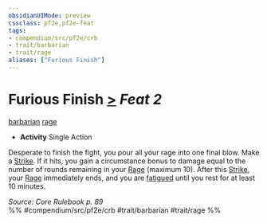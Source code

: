 ```yaml
---
obsidianUIMode: preview
cssclass: pf2e,pf2e-feat
tags:
- compendium/src/pf2e/crb
- trait/barbarian
- trait/rage
aliases: ["Furious Finish"]
---
```

# Furious Finish  [>](rules/core-rulebook/chapter-9-playing-the-game.md#Actions "Single Action") *Feat 2*  
[barbarian](rules/traits/barbarian.md "Barbarian Class Trait")  [rage](rules/traits/rage.md "Rage Combat Trait")  

- **Activity** Single Action

Desperate to finish the fight, you pour all your rage into one final blow. Make a [Strike](rules/actions/strike.md). If it hits, you gain a circumstance bonus to damage equal to the number of rounds remaining in your [Rage](rules/actions/rage.md) (maximum 10). After this [Strike](rules/actions/strike.md), your [Rage](rules/actions/rage.md) immediately ends, and you are [fatigued](rules/conditions.md#Fatigued) until you rest for at least 10 minutes.

*Source: Core Rulebook p. 89*  
%% #compendium/src/pf2e/crb #trait/barbarian #trait/rage %%